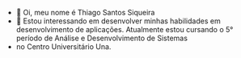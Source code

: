 - 👋 Oi, meu nome é Thiago Santos Siqueira
- 👀 Estou interessando em desenvolver minhas habilidades em desenvolvimento de aplicações. 
Atualmente estou cursando o 5° período de Análise e Desenvolvimento de Sistemas 
- no Centro Universitário Una.
<!---
thsiqueira/thsiqueira is a ✨ special ✨ repository because its `README.md` (this file) appears on your GitHub profile.
You can click the Preview link to take a look at your changes.
--->
